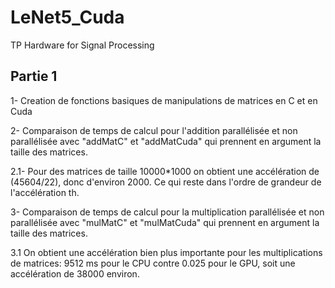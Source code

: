 # LeNet5_Cuda
TP Hardware for Signal Processing

## Partie 1
1- Creation de fonctions basiques de manipulations de matrices en C et en Cuda

2- Comparaison de temps de calcul pour l'addition parallélisée et non parallélisée avec "addMatC" et "addMatCuda" qui prennent en argument la taille des matrices.

2.1- Pour des matrices de taille 10000*1000 on obtient une accélération de (45604/22), donc d'environ 2000. Ce qui reste dans l'ordre de grandeur de l'accélération th. 

3- Comparaison de temps de calcul pour la multiplication parallélisée et non parallélisée avec "mulMatC" et "mulMatCuda" qui prennent en argument la taille des matrices.

3.1 On obtient une accélération bien plus importante pour les multiplications de matrices: 9512 ms pour le CPU contre 0.025 pour le GPU, soit une accélération de 38000 environ.

